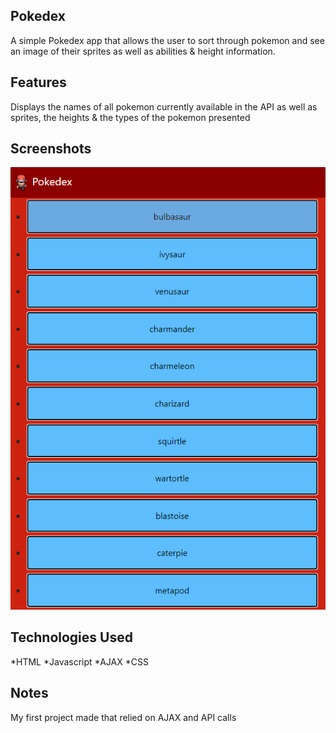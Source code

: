 ## Pokedex
A simple Pokedex app that allows the user to sort through pokemon and see an image of their sprites as well as abilities & height information. 

## Features
Displays the names of all pokemon currently available in the API as well as sprites, the heights & the types of the pokemon presented

## Screenshots
![A screenshot of the pokedex](/public/pokedex.png)

## Technologies Used
*HTML
*Javascript
*AJAX
*CSS

## Notes
My first project made that relied on AJAX and API calls